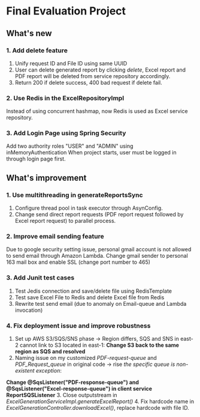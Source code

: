 # Final Evaluation Project
## What's new
### 1. Add delete feature
1. Unify request ID and File ID using same UUID
2. User can delete generated report by clicking *delete*, Excel report and PDF report
will be deleted from service repository accordingly.
3. Return 200 if delete success, 400 bad request if delete fail.

### 2. Use Redis in the ExcelRepositoryImpl
Instead of using concurrent hashmap, now Redis is used as Excel service repository.
### 3. Add Login Page using Spring Security
Add two authority roles "USER" and "ADMIN" using inMemoryAuthentication
When project starts, user must be logged in through login page first.
## What's improvement
### 1. Use multithreading in generateReportsSync
1. Configure thread pool in task executor through AsynConfig.
2. Change send direct report requests (PDF report request followed by Excel report request) to parallel process.

### 2. Improve email sending feature
Due to google security setting issue, personal gmail account is not allowed to send email through Amazon Lambda.
Change gmail sender to personal 163 mail box and enable SSL (change port number to 465)
### 3. Add Junit test cases
1. Test Jedis connection and save/delete file using RedisTemplate
2. Test save Excel File to Redis and delete Excel file from Redis
3. Rewrite test send email (due to anomaly on Email-queue and Lambda invocation)

### 4. Fix deployment issue and improve robustness
1. Set up AWS S3/SQS/SNS phase → Region differs, SQS and SNS in east-2 cannot link to S3 located in east-1:
  **Change S3 back to the same region as SQS and resolved**
2. Naming issue on my customized *PDF-request-queue* and *PDF_Request_queue* in original code → rise *the specific queue is non-existent exception*:

  **Change @SqsListener("PDF-response-queue") and  @SqsListener("Excel-response-queue") in client service ReportSQSListener**
3. Close outputstream in *ExcelGenerationServiceImpl.generateExcelReport()*
4. Fix hardcode name in *ExcelGenerationController.downloadExcel()*, replace hardcode with file ID.
